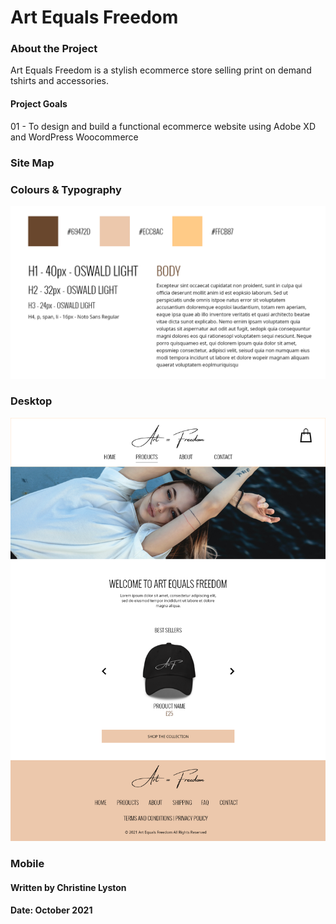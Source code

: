 # Art Equals Freedom

### About the Project

Art Equals Freedom is a stylish ecommerce store selling print on demand tshirts and accessories.

#### Project Goals

01 - To design and build a functional ecommerce website using Adobe XD and WordPress Woocommerce

### Site Map

### Colours & Typography

![](design/Colours_Typography.png)

### Desktop

![](design/desktop/Homepage.png)

### Mobile


#### Written by Christine Lyston
#### Date: October 2021
